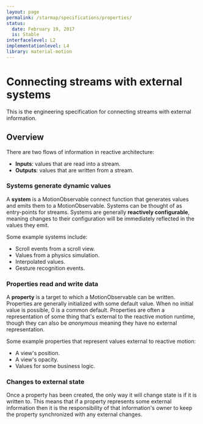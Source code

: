 ```yaml
---
layout: page
permalink: /starmap/specifications/properties/
status:
  date: February 19, 2017
  is: Stable
interfacelevel: L2
implementationlevel: L4
library: material-motion
---
```


# Connecting streams with external systems

This is the engineering specification for connecting streams with external information.

## Overview

There are two flows of information in reactive architecture:

- **Inputs**: values that are read into a stream.
- **Outputs**: values that are written from a stream.

### Systems generate dynamic values

A **system** is a MotionObservable connect function that generates values and emits them to a
MotionObservable. Systems can be thought of as entry-points for streams. Systems are generally
**reactively configurable**, meaning changes to their configuration will be immediately reflected in
the values they emit.

Some example systems include:

- Scroll events from a scroll view.
- Values from a physics simulation.
- Interpolated values.
- Gesture recognition events.

### Properties read and write data

A **property** is a target to which a MotionObservable can be written. Properties are generally
initialized with some default value. When no initial value is possible, 0 is a common default.
Properties are often a representation of some thing that's external to the reactive motion runtime,
though they can also be *anonymous* meaning they have no external representation.

Some example properties that represent values external to reactive motion:

- A view's position.
- A view's opacity.
- Values for some business logic.

### Changes to external state

Once a property has been created, the only way it will change state is if it is written to. This
means that if a property represents some external information then it is the responsibility of that
information's owner to keep the property synchronized with any external changes.
